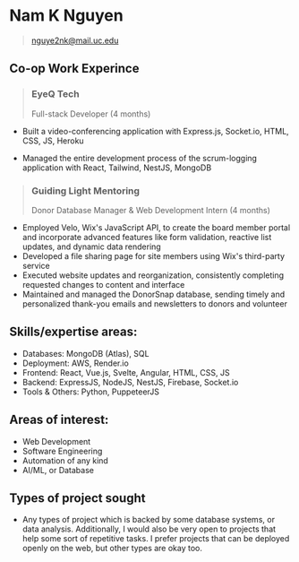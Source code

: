 # Nam K Nguyen
> nguye2nk@mail.uc.edu

## Co-op Work Experince

> ### EyeQ Tech
> Full-stack Developer (4 months)

- Built a video-conferencing application with Express.js, Socket.io, HTML, CSS, JS, Heroku

- Managed the entire development process of the scrum-logging application with React, Tailwind, NestJS, MongoDB

> ### Guiding Light Mentoring
> Donor Database Manager & Web Development Intern (4 months)

- Employed Velo, Wix's JavaScript API, to create the board member portal and incorporate advanced features like form validation, reactive list updates, and dynamic data rendering
- Developed a file sharing page for site members using Wix's third-party service
- Executed website updates and reorganization, consistently completing requested changes to content and interface
- Maintained and managed the DonorSnap database, sending timely and personalized thank-you emails and newsletters to donors and volunteer

## Skills/expertise areas:
- Databases: MongoDB (Atlas), SQL
- Deployment: AWS, Render.io
- Frontend: React, Vue.js, Svelte, Angular, HTML, CSS, JS
- Backend: ExpressJS, NodeJS, NestJS, Firebase, Socket.io
- Tools & Others: Python, PuppeteerJS

## Areas of interest:
- Web Development 
- Software Engineering
- Automation of any kind
- AI/ML, or Database

## Types of project sought
- Any types of project which is backed by some database systems, or data analysis. Additionally, I would also be very open to projects that help some sort of repetitive tasks. I prefer projects that can be deployed openly on the web, but other types are okay too.